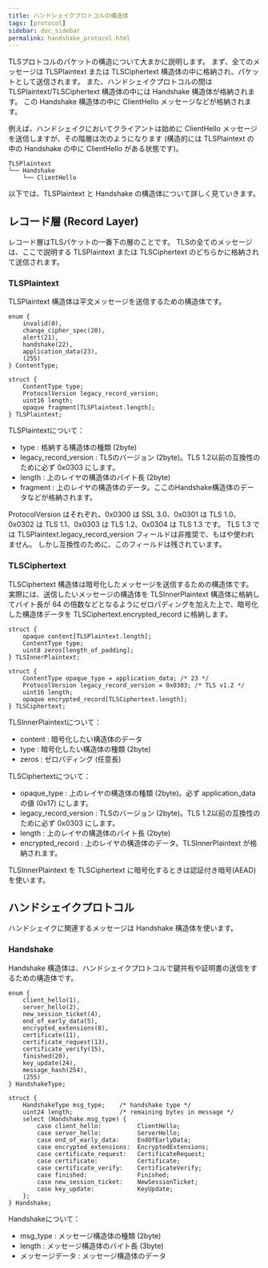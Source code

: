```yaml
---
title: ハンドシェイクプロトコルの構造体
tags: [protocol]
sidebar: doc_sidebar
permalink: handshake_protocol.html
---
```


TLSプロトコルのパケットの構造について大まかに説明します。
まず、全てのメッセージは TLSPlaintext または TLSCiphertext 構造体の中に格納され、パケットとして送信されます。
また、ハンドシェイクプロトコルの間は TLSPlaintext/TLSCiphertext 構造体の中には Handshake 構造体が格納されます。
この Handshake 構造体の中に ClientHello メッセージなどが格納されます。

例えば、ハンドシェイクにおいてクライアントは始めに ClientHello メッセージを送信しますが、その階層は次のようになります (構造的には TLSPlaintext の中の Handshake の中に ClientHello がある状態です)。

```
TLSPlaintext
└── Handshake
    └── ClientHello
```

以下では、TLSPlaintext と Handshake の構造体について詳しく見ていきます。

## レコード層 (Record Layer)

レコード層はTLSパケットの一番下の層のことです。
TLSの全てのメッセージは、ここで説明する TLSPlaintext または TLSCiphertext のどちらかに格納されて送信されます。

### TLSPlaintext

TLSPlaintext 構造体は平文メッセージを送信するための構造体です。

```
enum {
    invalid(0),
    change_cipher_spec(20),
    alert(21),
    handshake(22),
    application_data(23),
    (255)
} ContentType;

struct {
    ContentType type;
    ProtocolVersion legacy_record_version;
    uint16 length;
    opaque fragment[TLSPlaintext.length];
} TLSPlaintext;
```

TLSPlaintextについて：

- type : 格納する構造体の種類 (2byte)
- legacy_record_version : TLSのバージョン (2byte)。TLS 1.2以前の互換性のために必ず 0x0303 にします。
- length : 上のレイヤの構造体のバイト長 (2byte)
- fragment : 上のレイヤの構造体のデータ。ここのHandshake構造体のデータなどが格納されます。

ProtocolVersion はそれぞれ、0x0300 は SSL 3.0、0x0301 は TLS 1.0、0x0302 は TLS 1.1、0x0303 は TLS 1.2、0x0304 は TLS 1.3 です。
TLS 1.3 では TLSPlaintext.legacy_record_version フィールドは非推奨で、もはや使われません。
しかし互換性のために、このフィールドは残されています。

### TLSCiphertext

TLSCiphertext 構造体は暗号化したメッセージを送信するための構造体です。
実際には、送信したいメッセージの構造体を TLSInnerPlaintext 構造体に格納してバイト長が 64 の倍数などとなるようにゼロパディングを加えた上で、暗号化した構造体データを TLSCiphertext.encrypted_record に格納します。

```
struct {
    opaque content[TLSPlaintext.length];
    ContentType type;
    uint8 zeros[length_of_padding];
} TLSInnerPlaintext;

struct {
    ContentType opaque_type = application_data; /* 23 */
    ProtocolVersion legacy_record_version = 0x0303; /* TLS v1.2 */
    uint16 length;
    opaque encrypted_record[TLSCiphertext.length];
} TLSCiphertext;
```

TLSInnerPlaintextについて：

- content : 暗号化したい構造体のデータ
- type : 暗号化したい構造体の種類 (2byte)
- zeros : ゼロパディング (任意長)

TLSCiphertextについて：

- opaque_type : 上のレイヤの構造体の種類 (2byte)。必ず application_data の値 (0x17) にします。
- legacy_record_version : TLSのバージョン (2byte)。TLS 1.2以前の互換性のために必ず 0x0303 にします。
- length : 上のレイヤの構造体のバイト長 (2byte)
- encrypted_record : 上のレイヤの構造体のデータ。TLSInnerPlaintext が格納されます。

TLSInnerPlaintext を TLSCiphertext に暗号化するときは認証付き暗号(AEAD)を使います。


## ハンドシェイクプロトコル

ハンドシェイクに関連するメッセージは Handshake 構造体を使います。

### Handshake

Handshake 構造体は、ハンドシェイクプロトコルで鍵共有や証明書の送信をするための構造体です。

```
enum {
    client_hello(1),
    server_hello(2),
    new_session_ticket(4),
    end_of_early_data(5),
    encrypted_extensions(8),
    certificate(11),
    certificate_request(13),
    certificate_verify(15),
    finished(20),
    key_update(24),
    message_hash(254),
    (255)
} HandshakeType;

struct {
    HandshakeType msg_type;    /* handshake type */
    uint24 length;             /* remaining bytes in message */
    select (Handshake.msg_type) {
        case client_hello:          ClientHello;
        case server_hello:          ServerHello;
        case end_of_early_data:     EndOfEarlyData;
        case encrypted_extensions:  EncryptedExtensions;
        case certificate_request:   CertificateRequest;
        case certificate:           Certificate;
        case certificate_verify:    CertificateVerify;
        case finished:              Finished;
        case new_session_ticket:    NewSessionTicket;
        case key_update:            KeyUpdate;
    };
} Handshake;
```

Handshakeについて：

- msg_type : メッセージ構造体の種類 (2byte)
- length : メッセージ構造体のバイト長 (3byte)
- メッセージデータ : メッセージ構造体のデータ
